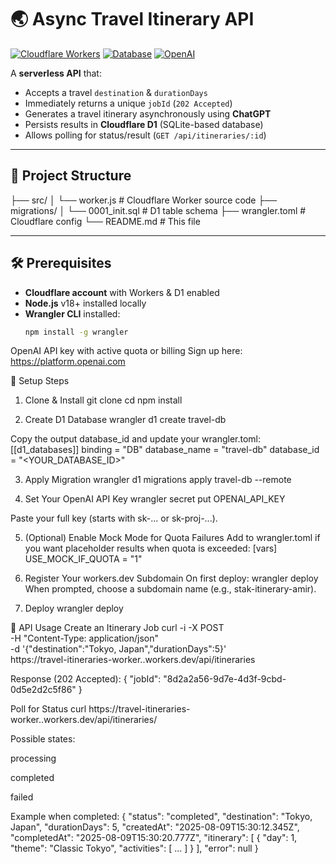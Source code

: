 # 🌏 Async Travel Itinerary API

[![Cloudflare Workers](https://img.shields.io/badge/Cloudflare-Workers-F38020?logo=cloudflare&logoColor=white)](https://workers.cloudflare.com/)
[![Database](https://img.shields.io/badge/Cloudflare-D1-8A2BE2)](https://developers.cloudflare.com/d1/)
[![OpenAI](https://img.shields.io/badge/OpenAI-API-412991?logo=openai&logoColor=white)](https://platform.openai.com/)

A **serverless API** that:
- Accepts a travel `destination` & `durationDays`
- Immediately returns a unique `jobId` (`202 Accepted`)
- Generates a travel itinerary asynchronously using **ChatGPT**
- Persists results in **Cloudflare D1** (SQLite-based database)
- Allows polling for status/result (`GET /api/itineraries/:id`)

---

## 📂 Project Structure

├── src/
│ └── worker.js # Cloudflare Worker source code
├── migrations/
│ └── 0001_init.sql # D1 table schema
├── wrangler.toml # Cloudflare config
└── README.md # This file


---

## 🛠 Prerequisites

- **Cloudflare account** with Workers & D1 enabled
- **Node.js** v18+ installed locally
- **Wrangler CLI** installed:
  ```bash
  npm install -g wrangler
OpenAI API key with active quota or billing
Sign up here: https://platform.openai.com

🚀 Setup Steps
1. Clone & Install
git clone <your-repo-url>
cd <your-repo-folder>
npm install

2. Create D1 Database
wrangler d1 create travel-db

Copy the output database_id and update your wrangler.toml:
[[d1_databases]]
binding = "DB"
database_name = "travel-db"
database_id = "<YOUR_DATABASE_ID>"


3. Apply Migration
wrangler d1 migrations apply travel-db --remote

4. Set Your OpenAI API Key
wrangler secret put OPENAI_API_KEY

Paste your full key (starts with sk-... or sk-proj-...).

5. (Optional) Enable Mock Mode for Quota Failures
Add to wrangler.toml if you want placeholder results when quota is exceeded:
[vars]
USE_MOCK_IF_QUOTA = "1"

6. Register Your workers.dev Subdomain
On first deploy:
wrangler deploy
When prompted, choose a subdomain name (e.g., stak-itinerary-amir).

7. Deploy
wrangler deploy

📡 API Usage
Create an Itinerary Job
curl -i -X POST \
  -H "Content-Type: application/json" \
  -d '{"destination":"Tokyo, Japan","durationDays":5}' \
  https://travel-itineraries-worker.<your-subdomain>.workers.dev/api/itineraries

Response (202 Accepted):
{ "jobId": "8d2a2a56-9d7e-4d3f-9cbd-0d5e2d2c5f86" }

Poll for Status
curl https://travel-itineraries-worker.<your-subdomain>.workers.dev/api/itineraries/<jobId>

Possible states:

processing

completed

failed

Example when completed:
{
  "status": "completed",
  "destination": "Tokyo, Japan",
  "durationDays": 5,
  "createdAt": "2025-08-09T15:30:12.345Z",
  "completedAt": "2025-08-09T15:30:20.777Z",
  "itinerary": [
    { "day": 1, "theme": "Classic Tokyo", "activities": [ ... ] }
  ],
  "error": null
}


